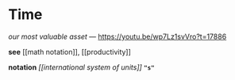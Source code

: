 # Time

_our most valuable asset_ &mdash; <https://youtu.be/wp7Lz1svVro?t=17886>

**see** [[math notation]], [[productivity]]

**notation** _[[international system of units]]_ **`"s"`**
